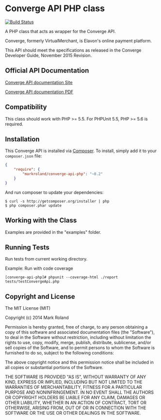 Converge API PHP class
======================

[![Build Status](https://travis-ci.org/israelshirk/converge-api-php.svg?branch=master)](https://travis-ci.org/israelshirk/converge-api-php)

A PHP class that acts as wrapper for the Converge API.

Converge, formerly VirtualMerchant, is Elavon's online payment platform.

This API should meet the specifications as released in the Converge Developer Guide, November 2015 Revision.


Official API Documentation
--------------------------

[Converge API documentation Site](https://demo.myvirtualmerchant.com/VirtualMerchantDemo/supportlandingvisitor.do)

[Converge API documentation PDF](https://www.myvirtualmerchant.com/VirtualMerchant/download/developerGuide.pdf)

Compatibility
--------------------------
This class should work with PHP >= 5.5.  For PHPUnit 5.5, PHP >= 5.6 is required.

Installation
------------

This Converge API is installed via [Composer](http://getcomposer.org/). To install, simply add it
to your `composer.json` file:

```json
{
    "require": {
        "markroland/converge-api-php": "~0.2"
    }
}
```

And run composer to update your dependencies:

    $ curl -s http://getcomposer.org/installer | php
    $ php composer.phar update


Working with the Class
----------------------

Examples are provided in the "examples" folder.


Running Tests
-------------

Run tests from current working directory.

Example: Run with code coverage

    [converge-api-php]# phpunit --coverage-html ./report tests/testConvergeApi.php


Copyright and License
---------------------

The MIT License (MIT)

Copyright (c) 2014 Mark Roland

Permission is hereby granted, free of charge, to any person obtaining a copy
of this software and associated documentation files (the "Software"), to deal
in the Software without restriction, including without limitation the rights
to use, copy, modify, merge, publish, distribute, sublicense, and/or sell
copies of the Software, and to permit persons to whom the Software is
furnished to do so, subject to the following conditions:

The above copyright notice and this permission notice shall be included in
all copies or substantial portions of the Software.

THE SOFTWARE IS PROVIDED "AS IS", WITHOUT WARRANTY OF ANY KIND, EXPRESS OR
IMPLIED, INCLUDING BUT NOT LIMITED TO THE WARRANTIES OF MERCHANTABILITY,
FITNESS FOR A PARTICULAR PURPOSE AND NONINFRINGEMENT. IN NO EVENT SHALL THE
AUTHORS OR COPYRIGHT HOLDERS BE LIABLE FOR ANY CLAIM, DAMAGES OR OTHER
LIABILITY, WHETHER IN AN ACTION OF CONTRACT, TORT OR OTHERWISE, ARISING FROM,
OUT OF OR IN CONNECTION WITH THE SOFTWARE OR THE USE OR OTHER DEALINGS IN
THE SOFTWARE.